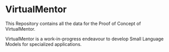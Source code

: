 # VirtualMentor
This Repository contains all the data for the Proof of Concept of VirtualMentor.

VirtualMentor is a work-in-progress endeavour to develop Small Language Models for specialized applications.
